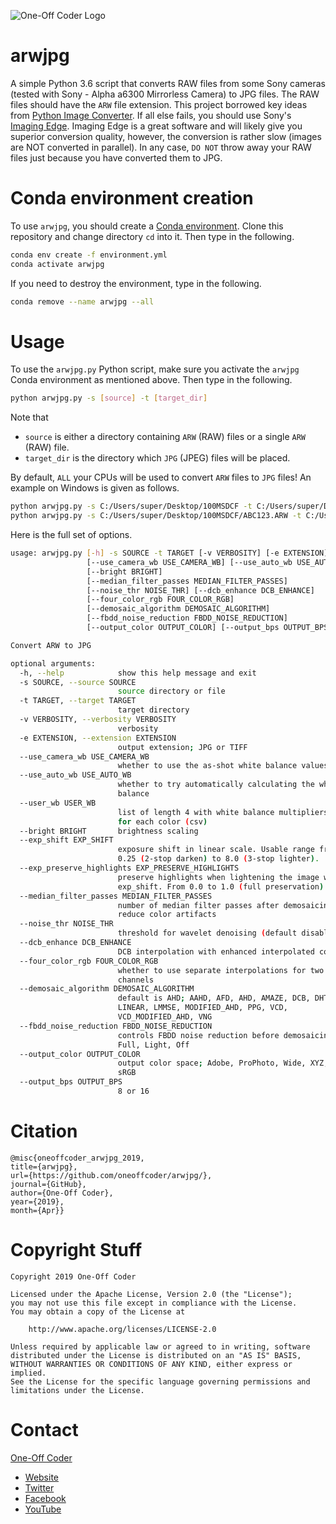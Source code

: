 ![One-Off Coder Logo](/logo.png "One-Off Coder")

# arwjpg

A simple Python 3.6 script that converts RAW files from some Sony cameras (tested with Sony - Alpha a6300 Mirrorless Camera)  to JPG files. The RAW files should have the `ARW` file extension. This project borrowed key ideas from [Python Image Converter](https://github.com/Cyb3rN4u7/Python-Image-Converter). If all else fails, you should use Sony's [Imaging Edge](http://support.d-imaging.sony.co.jp/app/imagingedge/en/). Imaging Edge is a great software and will likely give you superior conversion quality, however, the conversion is rather slow (images are NOT converted in parallel). In any case, `DO NOT` throw away your RAW files just because you have converted them to JPG.

# Conda environment creation

To use `arwjpg`, you should create a [Conda environment](https://anaconda.org/). Clone this repository and change directory `cd` into it. Then type in the following.

```bash
conda env create -f environment.yml
conda activate arwjpg
```

If you need to destroy the environment, type in the following.

```bash
conda remove --name arwjpg --all
```

# Usage

To use the `arwjpg.py` Python script, make sure you activate the `arwjpg` Conda environment as mentioned above. Then type in the following.

```bash
python arwjpg.py -s [source] -t [target_dir]
```

Note that

* `source` is either a directory containing `ARW` (RAW) files or a single `ARW` (RAW) file.
* `target_dir` is the directory which `JPG` (JPEG) files will be placed.

By default, `ALL` your CPUs will be used to convert `ARW` files to `JPG` files! An example on Windows is given as follows.

```bash
python arwjpg.py -s C:/Users/super/Desktop/100MSDCF -t C:/Users/super/Desktop/JPG
python arwjpg.py -s C:/Users/super/Desktop/100MSDCF/ABC123.ARW -t C:/Users/super/Desktop/JPG
```

Here is the full set of options.

```bash
usage: arwjpg.py [-h] -s SOURCE -t TARGET [-v VERBOSITY] [-e EXTENSION]
                 [--use_camera_wb USE_CAMERA_WB] [--use_auto_wb USE_AUTO_WB]
                 [--bright BRIGHT]
                 [--median_filter_passes MEDIAN_FILTER_PASSES]
                 [--noise_thr NOISE_THR] [--dcb_enhance DCB_ENHANCE]
                 [--four_color_rgb FOUR_COLOR_RGB]
                 [--demosaic_algorithm DEMOSAIC_ALGORITHM]
                 [--fbdd_noise_reduction FBDD_NOISE_REDUCTION]
                 [--output_color OUTPUT_COLOR] [--output_bps OUTPUT_BPS]

Convert ARW to JPG

optional arguments:
  -h, --help            show this help message and exit
  -s SOURCE, --source SOURCE
                        source directory or file
  -t TARGET, --target TARGET
                        target directory
  -v VERBOSITY, --verbosity VERBOSITY
                        verbosity
  -e EXTENSION, --extension EXTENSION
                        output extension; JPG or TIFF
  --use_camera_wb USE_CAMERA_WB
                        whether to use the as-shot white balance values
  --use_auto_wb USE_AUTO_WB
                        whether to try automatically calculating the white
                        balance
  --user_wb USER_WB
                        list of length 4 with white balance multipliers
                        for each color (csv)
  --bright BRIGHT       brightness scaling
  --exp_shift EXP_SHIFT
                        exposure shift in linear scale. Usable range from
                        0.25 (2-stop darken) to 8.0 (3-stop lighter).
  --exp_preserve_highlights EXP_PRESERVE_HIGHLIGHTS
                        preserve highlights when lightening the image with
                        exp_shift. From 0.0 to 1.0 (full preservation).
  --median_filter_passes MEDIAN_FILTER_PASSES
                        number of median filter passes after demosaicing to
                        reduce color artifacts
  --noise_thr NOISE_THR
                        threshold for wavelet denoising (default disabled)
  --dcb_enhance DCB_ENHANCE
                        DCB interpolation with enhanced interpolated colors
  --four_color_rgb FOUR_COLOR_RGB
                        whether to use separate interpolations for two green
                        channels
  --demosaic_algorithm DEMOSAIC_ALGORITHM
                        default is AHD; AAHD, AFD, AHD, AMAZE, DCB, DHT,
                        LINEAR, LMMSE, MODIFIED_AHD, PPG, VCD,
                        VCD_MODIFIED_AHD, VNG
  --fbdd_noise_reduction FBDD_NOISE_REDUCTION
                        controls FBDD noise reduction before demosaicing;
                        Full, Light, Off
  --output_color OUTPUT_COLOR
                        output color space; Adobe, ProPhoto, Wide, XYZ, raw,
                        sRGB
  --output_bps OUTPUT_BPS
                        8 or 16
```

# Citation

```
@misc{oneoffcoder_arwjpg_2019, 
title={arwjpg}, 
url={https://github.com/oneoffcoder/arwjpg/}, 
journal={GitHub},
author={One-Off Coder}, 
year={2019}, 
month={Apr}}
```

# Copyright Stuff

```
Copyright 2019 One-Off Coder

Licensed under the Apache License, Version 2.0 (the "License");
you may not use this file except in compliance with the License.
You may obtain a copy of the License at

    http://www.apache.org/licenses/LICENSE-2.0

Unless required by applicable law or agreed to in writing, software
distributed under the License is distributed on an "AS IS" BASIS,
WITHOUT WARRANTIES OR CONDITIONS OF ANY KIND, either express or implied.
See the License for the specific language governing permissions and
limitations under the License.
```

# Contact

[One-Off Coder](https://cloud.docker.com/u/oneoffcoder/) 
* [Website](https://www.oneoffcoder.com)
* [Twitter](https://twitter.com/oneoffcoder)
* [Facebook](https://www.facebook.com/oneoffcoder)
* [YouTube](https://www.youtube.com/channel/UCCCv8Glpb2dq2mhUj5mcHCQ)
